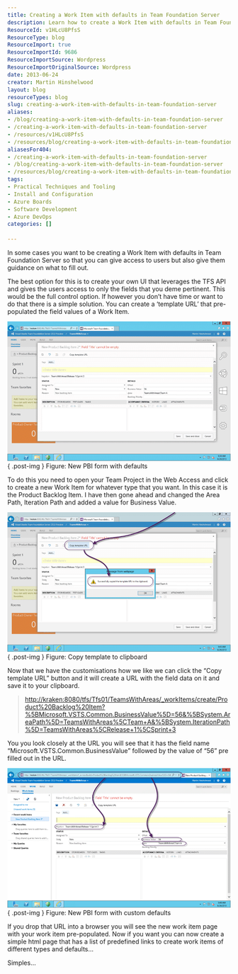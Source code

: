 ```yaml
---
title: Creating a Work Item with defaults in Team Foundation Server
description: Learn how to create a Work Item with defaults in Team Foundation Server, streamlining user access and guidance for efficient project management.
ResourceId: v1HLcU8PfsS
ResourceType: blog
ResourceImport: true
ResourceImportId: 9686
ResourceImportSource: Wordpress
ResourceImportOriginalSource: Wordpress
date: 2013-06-24
creator: Martin Hinshelwood
layout: blog
resourceTypes: blog
slug: creating-a-work-item-with-defaults-in-team-foundation-server
aliases:
- /blog/creating-a-work-item-with-defaults-in-team-foundation-server
- /creating-a-work-item-with-defaults-in-team-foundation-server
- /resources/v1HLcU8PfsS
- /resources/blog/creating-a-work-item-with-defaults-in-team-foundation-server
aliasesFor404:
- /creating-a-work-item-with-defaults-in-team-foundation-server
- /blog/creating-a-work-item-with-defaults-in-team-foundation-server
- /resources/blog/creating-a-work-item-with-defaults-in-team-foundation-server
tags:
- Practical Techniques and Tooling
- Install and Configuration
- Azure Boards
- Software Development
- Azure DevOps
categories: []

---
```

In some cases you want to be creating a Work Item with defaults in Team Foundation Server so that you can give access to users but also give them guidance on what to fill out.

The best option for this is to create your own UI that leverages the TFS API and gives the users access to only the fields that you deme pertinent. This would be the full control option. If however you don’t have time or want to do that there is a simple solution. You can create a ‘template URL’ that pre-populated the field values of a Work Item.

![image](images/image65-1-1.png "image")  
{ .post-img }
Figure: New PBI form with defaults

To do this you need to open your Team Project in the Web Access and click to create a new Work Item for whatever type that you want. In this case it is the Product Backlog Item. I have then gone ahead and changed the Area Path, Iteration Path and added a value for Business Value.

![image](images/image66-2-2.png "image")  
{ .post-img }
Figure: Copy template to clipboard

Now that we have the customisations how we like we can click the “Copy template URL” button and it will create a URL with the field data on it and save it to your clipboard.

> [http://kraken:8080/tfs/Tfs01/TeamsWithAreas/\_workItems/create/Product%20Backlog%20Item?%5BMicrosoft.VSTS.Common.BusinessValue%5D=56&%5BSystem.AreaPath%5D=TeamsWithAreas%5CTeam+A&%5BSystem.IterationPath%5D=TeamsWithAreas%5CRelease+1%5CSprint+3](http://kraken:8080/tfs/Tfs01/TeamsWithAreas/_workItems/create/Product%20Backlog%20Item?%5BMicrosoft.VSTS.Common.BusinessValue%5D=56&%5BSystem.AreaPath%5D=TeamsWithAreas%5CTeam+A&%5BSystem.IterationPath%5D=TeamsWithAreas%5CRelease+1%5CSprint+3 "http://kraken:8080/tfs/Tfs01/TeamsWithAreas/_workItems/create/Product%20Backlog%20Item?%5BMicrosoft.VSTS.Common.BusinessValue%5D=56&%5BSystem.AreaPath%5D=TeamsWithAreas%5CTeam+A&%5BSystem.IterationPath%5D=TeamsWithAreas%5CRelease+1%5CSprint+3")

You you look closely at the URL you will see that it has the field name “Microsoft.VSTS.Common.BusinessValue” followed by the value of “56” pre filled out in the URL.

![image](images/image67-3-3.png "image")  
{ .post-img }
Figure: New PBI form with custom defaults

If you drop that URL into a browser you will see the new work item page with your work item pre-populated. Now if you want you can now create a simple html page that has a list of predefined links to create work items of different types and defaults…

Simples…
